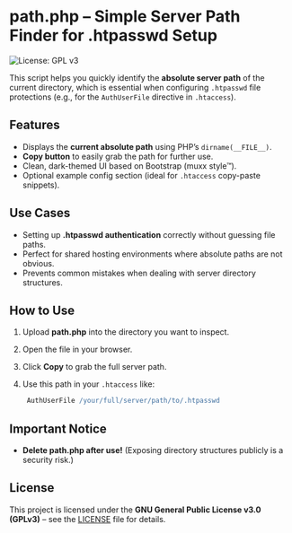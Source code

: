 
# path.php – Simple Server Path Finder for .htpasswd Setup

![License: GPL v3](https://img.shields.io/badge/License-GPLv3-blue.svg)

This script helps you quickly identify the **absolute server path** of the current directory, which is essential when configuring `.htpasswd` file protections (e.g., for the `AuthUserFile` directive in `.htaccess`).

## Features
- Displays the **current absolute path** using PHP’s `dirname(__FILE__)`.
- **Copy button** to easily grab the path for further use.
- Clean, dark-themed UI based on Bootstrap (muxx style™).
- Optional example config section (ideal for `.htaccess` copy-paste snippets).

## Use Cases
- Setting up **.htpasswd authentication** correctly without guessing file paths.
- Perfect for shared hosting environments where absolute paths are not obvious.
- Prevents common mistakes when dealing with server directory structures.

## How to Use
1. Upload **path.php** into the directory you want to inspect.
2. Open the file in your browser.
3. Click **Copy** to grab the full server path.
4. Use this path in your `.htaccess` like:

   ```apache
    AuthUserFile /your/full/server/path/to/.htpasswd
    ```

## Important Notice
- **Delete path.php after use!** (Exposing directory structures publicly is a security risk.)

## License
This project is licensed under the **GNU General Public License v3.0 (GPLv3)** – see the [LICENSE](LICENSE) file for details.
